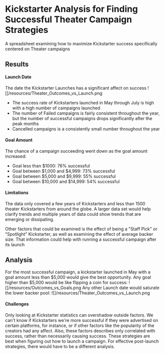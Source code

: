 # Kickstarter Analysis for Finding Successful Theater Campaign Strategies
A spreadsheet examining how to maximize Kickstarter success specifically centered on Theater campaigns

## Results

#### Launch Date
The date the Kickstarter Launches has a significant affect on success 
![]/resources/Theater_Outcomes_vs_Launch.png

- The success rate of Kickstarters launched in May through July is high with a high number of campaigns launched
- The number of Failed campaigns is fairly consistent throughout the year, but the number of successful campaigns drops significantly after the peak months
- Cancelled campaigns is a consistently small number throughout the year

#### Goal Amount
The chance of a campaign succeeding went down as the goal amount increased:

- Goal less than $1000: 76% successful
- Goal between $1,000 and $4,999: 73% successful
- Goal between $5,000 and $9,999: 55% successful
- Goal between $10,000 and $14,999: 54% successful

#### Limitations
The data only covered a few years of Kickstarters and less than 1500 theater Kickstarters from around the globe. A larger data set would help clarify trends and multiple years of data could show trends that are emerging or dissipating.

Other factors that could be examined is the effect of being a "Staff Pick" or "Spotlight" Kickstarter, as well as examining the effect of average backer size. That information could help with running a successful campaign after its launch

## Analysis
For the most successful campaign, a kickstarter launched in May with a goal amount less than $5,000 would give the best opportunity.
Any goal higher than $5,000 would be like flipping a coin for success:
![]/resources/Outcomes_vs_Goals.png
Any other Launch date would saturate the lower backer pool:
![]/resources/Theater_Outcomes_vs_Launch.png


#### Challenges
Only looking at Kickstarter statistics can overshadow outside factors. We can't know if Kickstarters we're more successful if they were advertised on certain platforms, for instance, or if other factors like the popularity of the creators had any affect. Also, these factors describes only correlated with success, rather than necessarily causing success.
These strategies are best when figuring out how to launch a campaign. For effective post-launch strategies, there would have to be a different analysis.
